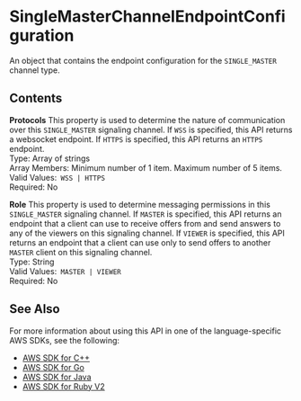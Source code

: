 # SingleMasterChannelEndpointConfiguration<a name="API_SingleMasterChannelEndpointConfiguration"></a>

An object that contains the endpoint configuration for the `SINGLE_MASTER` channel type\. 

## Contents<a name="API_SingleMasterChannelEndpointConfiguration_Contents"></a>

 **Protocols**   <a name="KinesisVideo-Type-SingleMasterChannelEndpointConfiguration-Protocols"></a>
This property is used to determine the nature of communication over this `SINGLE_MASTER` signaling channel\. If `WSS` is specified, this API returns a websocket endpoint\. If `HTTPS` is specified, this API returns an `HTTPS` endpoint\.  
Type: Array of strings  
Array Members: Minimum number of 1 item\. Maximum number of 5 items\.  
Valid Values:` WSS | HTTPS`   
Required: No

 **Role**   <a name="KinesisVideo-Type-SingleMasterChannelEndpointConfiguration-Role"></a>
This property is used to determine messaging permissions in this `SINGLE_MASTER` signaling channel\. If `MASTER` is specified, this API returns an endpoint that a client can use to receive offers from and send answers to any of the viewers on this signaling channel\. If `VIEWER` is specified, this API returns an endpoint that a client can use only to send offers to another `MASTER` client on this signaling channel\.   
Type: String  
Valid Values:` MASTER | VIEWER`   
Required: No

## See Also<a name="API_SingleMasterChannelEndpointConfiguration_SeeAlso"></a>

For more information about using this API in one of the language\-specific AWS SDKs, see the following:
+  [AWS SDK for C\+\+](https://docs.aws.amazon.com/goto/SdkForCpp/kinesisvideo-2017-09-30/SingleMasterChannelEndpointConfiguration) 
+  [AWS SDK for Go](https://docs.aws.amazon.com/goto/SdkForGoV1/kinesisvideo-2017-09-30/SingleMasterChannelEndpointConfiguration) 
+  [AWS SDK for Java](https://docs.aws.amazon.com/goto/SdkForJava/kinesisvideo-2017-09-30/SingleMasterChannelEndpointConfiguration) 
+  [AWS SDK for Ruby V2](https://docs.aws.amazon.com/goto/SdkForRubyV2/kinesisvideo-2017-09-30/SingleMasterChannelEndpointConfiguration) 